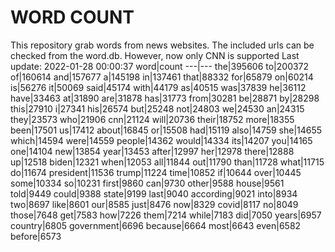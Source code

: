 # WORD COUNT
This repository grab words from news websites. The included urls can be checked from the word.db.
However, now only CNN is supported
Last update: 2022-01-28 00:00:37
word|count
---|---
the|395606
to|200372
of|160614
and|157677
a|145198
in|137461
that|88332
for|65879
on|60214
is|56276
it|50069
said|45174
with|44179
as|40515
was|37839
he|36112
have|33463
at|31890
are|31878
has|31773
from|30281
be|28871
by|28298
this|27910
i|27341
his|26574
but|25248
not|24803
we|24530
an|24315
they|23573
who|21906
cnn|21124
will|20736
their|18752
more|18355
been|17501
us|17412
about|16845
or|15508
had|15119
also|14759
she|14655
which|14594
were|14559
people|14362
would|14334
its|14207
you|14165
one|14104
new|13854
year|13453
after|12997
her|12978
there|12888
up|12518
biden|12321
when|12053
all|11844
out|11790
than|11728
what|11715
do|11674
president|11536
trump|11224
time|10852
if|10644
over|10445
some|10334
so|10231
first|9860
can|9730
other|9588
house|9561
told|9449
could|9388
state|9199
last|9040
according|9021
into|8934
two|8697
like|8601
our|8585
just|8476
now|8329
covid|8117
no|8049
those|7648
get|7583
how|7226
them|7214
while|7183
did|7050
years|6957
country|6805
government|6696
because|6664
most|6643
even|6582
before|6573
